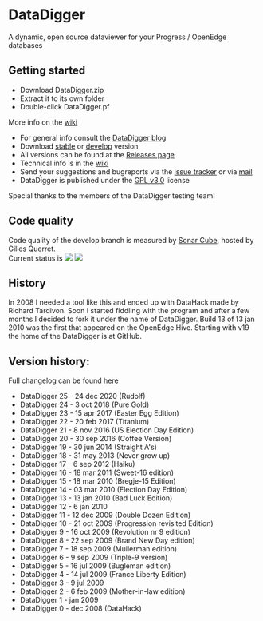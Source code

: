 # DataDigger

A dynamic, open source dataviewer for your Progress / OpenEdge databases

## Getting started

- Download DataDigger.zip
- Extract it to its own folder
- Double-click DataDigger.pf

More info on the [wiki](https://github.com/patrickTingen/DataDigger/wiki/HowTo-InstallDataDigger)

- For general info consult the [DataDigger blog](<https://datadigger.wordpress.com>)
- Download [stable](<https://github.com/patrickTingen/DataDigger/archive/master.zip>) or [develop](<https://github.com/patrickTingen/DataDigger/archive/develop.zip>) version
- All versions can be found at the [Releases page](<https://github.com/patrickTingen/DataDigger/releases/latest>)
- Technical info is in the [wiki](<https://github.com/patrickTingen/DataDigger/wiki>)
- Send your suggestions and bugreports via the [issue tracker](<https://github.com/patrickTingen/DataDigger/issues>) or via [mail](mailto:patrick@tingen.net)
- DataDigger is published under the [GPL v3.0](<https://github.com/patrickTingen/DataDigger/blob/master/LICENSE>) license

Special thanks to the members of the DataDigger testing team!

## Code quality
Code quality of the develop branch is measured by [Sonar Cube](http://sonar.riverside-software.fr/dashboard?branch=develop&id=patrickTingen%3ADataDigger), hosted by Gilles Querret.<br/>Current status is ![](http://sonar.riverside-software.fr/api/project_badges/measure?branch=develop&project=patrickTingen%3ADataDigger&metric=alert_status) ![](http://sonar.riverside-software.fr/api/project_badges/measure?branch=develop&project=patrickTingen%3ADataDigger&metric=bugs)

## History

In 2008 I needed a tool like this and ended up with DataHack made by Richard Tardivon. Soon I  started fiddling with the program and after a few months I decided to fork it under the name of DataDigger. Build 13 of 13 jan 2010 was the first that appeared on the OpenEdge Hive. Starting with v19 the home of the DataDigger is at GitHub.

## Version history:

Full changelog can be found [here](https://raw.githubusercontent.com/patrickTingen/DataDigger/master/DataDigger.txt)

- DataDigger 25 - 24 dec 2020 (Rudolf)
- DataDigger 24 -  3 oct 2018 (Pure Gold)
- DataDigger 23 - 15 apr 2017 (Easter Egg Edition)
- DataDigger 22 - 20 feb 2017 (Titanium)
- DataDigger 21 -  8 nov 2016 (US Election Day Edition)
- DataDigger 20 - 30 sep 2016 (Coffee Version)
- DataDigger 19 - 30 jun 2014 (Straight A's)
- DataDigger 18 - 31 may 2013 (Never grow up)
- DataDigger 17 -  6 sep 2012 (Haiku)
- DataDigger 16 - 18 mar 2011 (Sweet-16 edition)
- DataDigger 15 - 18 mar 2010 (Bregje-15 Edition)
- DataDigger 14 - 03 mar 2010 (Election Day Edition)
- DataDigger 13 - 13 jan 2010 (Bad Luck Edition)
- DataDigger 12 -  6 jan 2010
- DataDigger 11 - 12 dec 2009 (Double Dozen Edition)
- DataDigger 10 - 21 oct 2009 (Progression revisited Edition)
- DataDigger  9 - 16 oct 2009 (Revolution nr 9 edition)
- DataDigger  8 - 22 sep 2009 (Brand New Day edition)
- DataDigger  7 - 18 sep 2009 (Mullerman edition)
- DataDigger  6 -  9 sep 2009 (Triple-9 version)
- DataDigger  5 - 16 jul 2009 (Bugleman edition)
- DataDigger  4 - 14 jul 2009 (France Liberty Edition)
- DataDigger  3 -  9 jul 2009
- DataDigger  2 -  6 feb 2009 (Mother-in-law edition)
- DataDigger  1 -    jan 2009
- DataDigger  0 -    dec 2008 (DataHack)
